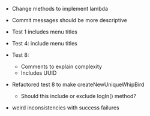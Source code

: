 - Change methods to implement lambda
- Commit messages should be more descriptive
- Test 1 includes menu titles
- Test 4: include menu titles
- Test 8:
    * Comments to explain complexity
    * Includes UUID
    
- Refactored test 8 to make createNewUniqueWhipBird
    * Should this include or exclude logIn() method?
    
- weird inconsistencies with success failures
